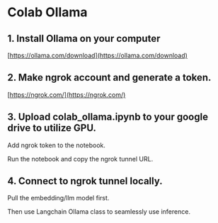 # Colab Ollama

## 1. Install Ollama on your computer

[https://ollama.com/download](https://ollama.com/download)

## 2. Make ngrok account and generate a token.

[https://ngrok.com/](https://ngrok.com/)

## 3. Upload colab_ollama.ipynb to your google drive to utilize GPU.

Add ngrok token to the notebook.

Run the notebook and copy the ngrok tunnel URL. 

## 4. Connect to ngrok tunnel locally.

Pull the embedding/llm model first. 

Then use Langchain Ollama class to seamlessly use inference.


